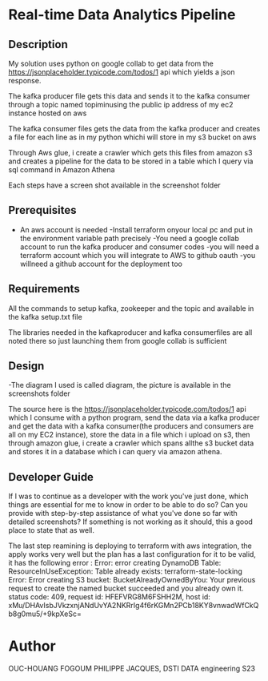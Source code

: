 
#  Real-time Data Analytics Pipeline
## Description
My solution uses python on google collab to get data from the https://jsonplaceholder.typicode.com/todos/1 api which yields a json response.

The kafka producer file gets this data and sends it to the kafka consumer through a topic named topiminusing the public ip address of my ec2 instance hosted on aws

The kafka consumer files gets the data from the kafka producer and creates a file for each line as in my python whichi will store in my s3 bucket on aws

Through Aws glue, i create a crawler which gets this files from amazon s3 and creates a pipeline for the data to be stored in a table which I query via sql command in Amazon Athena

Each steps have a screen shot available in the screenshot folder

## Prerequisites

- An aws account is needed
-Install terraform onyour local pc and put in the environment variable path precisely
-You need a google collab account to run the kafka producer and consumer codes
-you will need a terraform account which you will integrate to AWS to github oauth
-you willneed a github account for the deployment too 

## Requirements


All the commands to setup kafka, zookeeper and the topic and available in the kafka setup.txt file

The libraries needed in the kafkaproducer and kafka consumerfiles are all noted there so just launching them from google collab is sufficient


## Design


-The diagram I used is called diagram, the picture is available in the screenshots folder

The source here is the https://jsonplaceholder.typicode.com/todos/1  api which I consume with a python program, send the data via a kafka producer and get the data with a kafka consumer(the producers and consumers are all on my EC2 instance), store the data in a file which i upload on s3, then through amazon glue, i create a crawler which spans allthe s3 bucket data and stores it in a database which i can query via amazon athena.

## Developer Guide
If I was to continue as a developer with the work you've just done, which things are essential for me to know in order to be able to do so?
Can you provide with step-by-step assistance of what you've done so far with detailed screenshots? If something is not working as it should, this a good place to state that as well.

The last step reamining is deploying to terraform with aws integration, the apply works very well but the plan has a last configuration for it to be valid, it has the following error : 
Error: error creating DynamoDB Table: ResourceInUseException: Table already exists: terraform-state-locking
Error: Error creating S3 bucket: BucketAlreadyOwnedByYou: Your previous request to create the named bucket succeeded and you already own it. status code: 409, request id: HFEFVRG8M6FSHH2M, host id: xMu/DHAvIsbJVkzxnjANdUvYA2NKRrIg4f6rKGMn2PCb18KY8vnwadWfCkQb8g0mu5/+9kpXeSc=



# Author
OUC-HOUANG FOGOUM PHILIPPE JACQUES, DSTI DATA engineering S23
